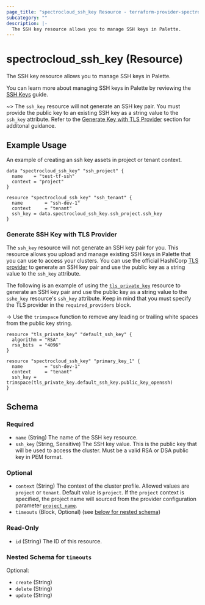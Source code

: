 ```yaml
---
page_title: "spectrocloud_ssh_key Resource - terraform-provider-spectrocloud"
subcategory: ""
description: |-
  The SSH key resource allows you to manage SSH keys in Palette.
---
```


# spectrocloud_ssh_key (Resource)

  The SSH key resource allows you to manage SSH keys in Palette.

You can learn more about managing SSH keys in Palette by reviewing the [SSH Keys](https://docs.spectrocloud.com/clusters/cluster-management/ssh-keys/) guide.

~> The `ssh_key` resource will not generate an SSH key pair. You must provide the public key to an existing SSH key as a string value to the `ssh_key` attribute. Refer to the [Generate Key with TLS Provider](#generate-ssh-key-with-tls-provider) section for additonal guidance.

## Example Usage

An example of creating an ssh key assets in project or tenant context.

```hcl
data "spectrocloud_ssh_key" "ssh_project" {
  name    = "test-tf-ssh"
  context = "project"
}

resource "spectrocloud_ssh_key" "ssh_tenant" {
  name        = "ssh-dev-1"
  context     = "tenant"
  ssh_key = data.spectrocloud_ssh_key.ssh_project.ssh_key
}
```

### Generate SSH Key with TLS Provider

The `ssh_key` resource will not generate an SSH key pair for you. This resource allows you upload and manage existing SSH keys in Palette that you can use to access your clusters. You can use the official HashiCorp [TLS provider](https://registry.terraform.io/providers/hashicorp/tls/latest/docs) to generate an SSH key pair and use the public key as a string value to the `ssh_key` attribute.


The following is an example of using the [`tls_private_key`](https://registry.terraform.io/providers/hashicorp/tls/latest/docs/resources/private_key) resource to generate an SSH key pair and use the public key as a string value to the `sshe_key` resource's `ssh_key` attribute. Keep in mind that you must specify the TLS provider  in the `required_providers` block.


-> Use the `trimspace` function to remove any leading or trailing white spaces from the public key string.

```hcl
resource "tls_private_key" "default_ssh_key" {
  algorithm = "RSA"
  rsa_bits  = "4096"
}

resource "spectrocloud_ssh_key" "primary_key_1" {
  name        = "ssh-dev-1"
  context     = "tenant"
  ssh_key = trimspace(tls_private_key.default_ssh_key.public_key_openssh)
}
```


<!-- schema generated by tfplugindocs -->
## Schema

### Required

- `name` (String) The name of the SSH key resource.
- `ssh_key` (String, Sensitive) The SSH key value. This is the public key that will be used to access the cluster. Must be a valid RSA or DSA public key in PEM format.

### Optional

- `context` (String) The context of the cluster profile. Allowed values are `project` or `tenant`. Default value is `project`. If  the `project` context is specified, the project name will sourced from the provider configuration parameter [`project_name`](https://registry.terraform.io/providers/spectrocloud/spectrocloud/latest/docs#schema).
- `timeouts` (Block, Optional) (see [below for nested schema](#nestedblock--timeouts))

### Read-Only

- `id` (String) The ID of this resource.

<a id="nestedblock--timeouts"></a>
### Nested Schema for `timeouts`

Optional:

- `create` (String)
- `delete` (String)
- `update` (String)